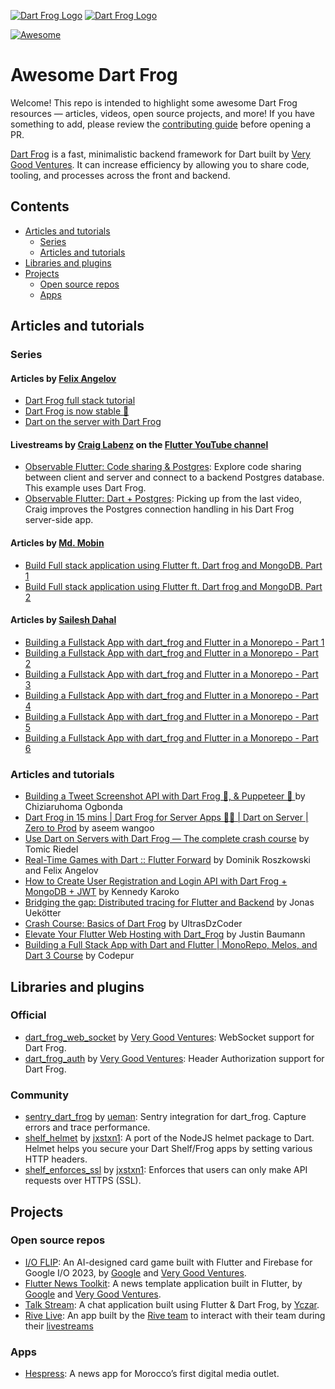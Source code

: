 [![Dart Frog Logo][logo_white]][dart_frog_link_dark]
[![Dart Frog Logo][logo_black]][dart_frog_link_light]

[![Awesome](https://awesome.re/badge-flat2.svg)](https://awesome.re)

# Awesome Dart Frog

Welcome! This repo is intended to highlight some awesome Dart Frog resources — articles, videos, open source projects, and more! If you have something to add, please review the [contributing guide](https://github.com/VeryGoodOpenSource/awesome_dart_frog/blob/main/CONTRIBUTING.md) before opening a PR.

[Dart Frog](https://github.com/VeryGoodOpenSource/dart_frog) is a fast, minimalistic backend framework for Dart built by [Very Good Ventures](https://verygood.ventures/). It can increase efficiency by allowing you to share code, tooling, and processes across the front and backend.

## Contents

- [Articles and tutorials](#articles-and-tutorials)
  - [Series](#series)
  - [Articles and tutorials](#articles)
- [Libraries and plugins](#libraries-and-plugins)
- [Projects](#projects)
  - [Open source repos](#open-source-repos)
  - [Apps](#apps)

## Articles and tutorials

### Series

#### Articles by [Felix Angelov](https://twitter.com/felangelov)

- [Dart Frog full stack tutorial](https://verygood.ventures/blog/dart-frog-full-stack-tutorial)
- [Dart Frog is now stable 🎉](https://verygood.ventures/blog/dart-frog-stable)
- [Dart on the server with Dart Frog](https://verygood.ventures/blog/dart-frog)

#### Livestreams by [Craig Labenz](https://twitter.com/craig_labenz) on the [Flutter YouTube channel](https://www.youtube.com/@flutterdev)

- [Observable Flutter: Code sharing & Postgres](https://youtu.be/WE-CYXE1xug): Explore code sharing between client and server and connect to a backend Postgres database. This example uses Dart Frog.
- [Observable Flutter: Dart + Postgres](https://youtu.be/g76H6-MeHHk): Picking up from the last video, Craig improves the Postgres connection handling in his Dart Frog server-side app.

#### Articles by [Md. Mobin](https://dev.to/djsmk123)

- [Build Full stack application using Flutter ft. Dart frog and MongoDB. Part 1](https://dev.to/djsmk123/build-full-stack-application-using-flutter-ft-dart-frog-and-mongodb-part-1-1e2k)
- [Build Full stack application using Flutter ft. Dart frog and MongoDB. Part 2](https://dev.to/djsmk123/build-full-stack-application-using-flutter-ft-dart-frog-and-mongodb-part-2-m1a)

#### Articles by [Sailesh Dahal](https://saileshdahal.com.np/)

- [Building a Fullstack App with dart_frog and Flutter in a Monorepo - Part 1](https://saileshdahal.com.np/building-a-fullstack-app-with-dartfrog-and-flutter-in-a-monorepo-part-1)
- [Building a Fullstack App with dart_frog and Flutter in a Monorepo - Part 2](https://saileshdahal.com.np/building-a-fullstack-app-with-dartfrog-and-flutter-in-a-monorepo-part-2)
- [Building a Fullstack App with dart_frog and Flutter in a Monorepo - Part 3](https://saileshdahal.com.np/building-a-fullstack-app-with-dartfrog-and-flutter-in-a-monorepo-part-3)
- [Building a Fullstack App with dart_frog and Flutter in a Monorepo - Part 4](https://saileshdahal.com.np/building-a-fullstack-app-with-dartfrog-and-flutter-in-a-monorepo-part-4)
- [Building a Fullstack App with dart_frog and Flutter in a Monorepo - Part 5](https://saileshdahal.com.np/building-a-fullstack-app-with-dartfrog-and-flutter-in-a-monorepo-part-5)
- [Building a Fullstack App with dart_frog and Flutter in a Monorepo - Part 6](https://saileshdahal.com.np/building-a-fullstack-app-with-dartfrog-and-flutter-in-a-monorepo-part-6)

### Articles and tutorials

- [Building a Tweet Screenshot API with Dart Frog 🐸, & Puppeteer 🐾 ](https://zfinix.medium.com/building-a-tweet-screenshot-api-with-dart-frog-puppeteer-7e8da301dd32) by Chiziaruhoma Ogbonda
- [Dart Frog in 15 mins | Dart Frog for Server Apps 🎯🐸 | Dart on Server | Zero to Prod](https://www.youtube.com/watch?v=U0PqwMrIJcE) by aseem wangoo
- [Use Dart on Servers with Dart Frog — The complete crash course](https://tomicriedel.medium.com/cff6fc9f033b) by Tomic Riedel
- [Real-Time Games with Dart :: Flutter Forward](https://youtu.be/TGKipiJhpXo) by Dominik Roszkowski and Felix Angelov
- [How to Create User Registration and Login API with Dart Frog + MongoDB + JWT](https://medium.com/@karokojnr/how-to-create-user-registration-and-login-api-with-dart-frog-mongodb-jwt-c4fb7f3f6086) by Kennedy Karoko
- [Bridging the gap: Distributed tracing for Flutter and Backend](https://medium.com/@jonasuekoetter/bridging-the-gap-distributed-tracing-for-flutter-and-backend-4943799b0ea9) by Jonas Uekötter
- [Crash Course: Basics of Dart Frog](https://www.youtube.com/watch?v=bN5XsAPr-oc) by UltrasDzCoder
- [Elevate Your Flutter Web Hosting with Dart_Frog](https://jxstxn.dev/elevate-your-flutter-web-hosting-with-dartfrog) by Justin Baumann
- [Building a Full Stack App with Dart and Flutter | MonoRepo, Melos, and Dart 3 Course](https://youtu.be/_LhSRbekY5k) by Codepur

## Libraries and plugins

### Official

- [dart_frog_web_socket](https://pub.dev/packages/dart_frog_web_socket) by [Very Good Ventures](https://github.com/VeryGoodOpenSource): WebSocket support for Dart Frog.
- [dart_frog_auth](https://pub.dev/packages/dart_frog_auth) by [Very Good Ventures](https://github.com/VeryGoodOpenSource): Header Authorization support for Dart Frog.
  
### Community

- [sentry_dart_frog](https://pub.dev/packages/sentry_dart_frog) by [ueman](https://github.com/ueman): Sentry integration for dart_frog. Capture errors and trace performance.
- [shelf_helmet](https://pub.dev/packages/shelf_helmet) by [jxstxn1](https://github.com/jxstxn1): A port of the NodeJS helmet package to Dart. Helmet helps you secure your Dart Shelf/Frog apps by setting various HTTP headers.
- [shelf_enforces_ssl](https://pub.dev/packages/shelf_enforces_ssl) by [jxstxn1](https://github.com/jxstxn1): Enforces that users can only make API requests over HTTPS (SSL).

## Projects

### Open source repos

- [I/O FLIP](https://github.com/flutter/io_flip): An AI-designed card game built with Flutter and Firebase for Google I/O 2023, by [Google](https://github.com/flutter) and [Very Good Ventures](https://github.com/VGVentures).
- [Flutter News Toolkit](https://github.com/flutter/news_toolkit): A news template application built in Flutter, by [Google](https://github.com/flutter) and [Very Good Ventures](https://github.com/VGVentures).
- [Talk Stream](https://github.com/Yczar/talk-stream-backend): A chat application built using Flutter & Dart Frog, by [Yczar](https://github.com/Yczar).
- [Rive Live](https://github.com/rive-app/rive_live): An app built by the [Rive team](https://rive.app/) to interact with their team during their [livestreams](https://www.youtube.com/watch?v=1Nilq-avNc4)

### Apps

- [Hespress](https://verygood.ventures/success-stories/hespress-case-study): A news app for Morocco’s first digital media outlet.

[dart_frog_link_dark]: https://github.com/verygoodopensource/dart_frog#gh-dark-mode-only
[dart_frog_link_light]: https://github.com/verygoodopensource/dart_frog#gh-light-mode-only
[logo_black]: https://raw.githubusercontent.com/VeryGoodOpenSource/dart_frog/main/assets/dart_frog_logo_black.png#gh-light-mode-only
[logo_white]: https://raw.githubusercontent.com/VeryGoodOpenSource/dart_frog/main/assets/dart_frog_logo_white.png#gh-dark-mode-only
